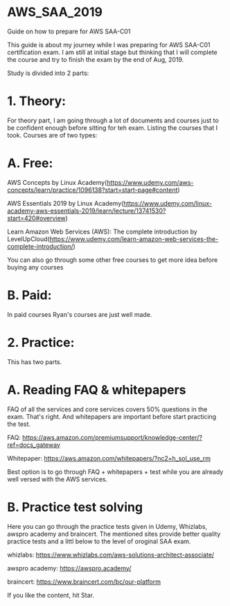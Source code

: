 # AWS_SAA_2019
Guide on how to prepare for AWS SAA-C01


This guide is about my journey while I was preparing for AWS SAA-C01 certification exam. I am still at initial stage but thinking that I will complete the course and try to finish the exam by the end of Aug, 2019. 

Study is divided into 2 parts:

# 1. Theory:
For theory part, I am going through a lot of documents and courses just to be confident enough before sitting for teh exam.
Listing the courses that I took. Courses are of two types:

# A. Free:
AWS Concepts by Linux Academy(https://www.udemy.com/aws-concepts/learn/practice/1096138?start=start-page#content)

AWS Essentials 2019 by Linux Academy(https://www.udemy.com/linux-academy-aws-essentials-2019/learn/lecture/13741530?start=420#overview)

Learn Amazon Web Services (AWS): The complete introduction   by LevelUpCloud(https://www.udemy.com/learn-amazon-web-services-the-complete-introduction/)

You can also go through some other free courses to get more idea before buying any courses

# B. Paid: 
In paid courses Ryan's courses are just well made. 



# 2. Practice:
This has two parts. 
# A. Reading FAQ & whitepapers
FAQ of all the services and core services covers 50% questions in the exam. That's right. And whitepapers are important before start practicing the test. 

FAQ: https://aws.amazon.com/premiumsupport/knowledge-center/?ref=docs_gateway

Whitepaper: https://aws.amazon.com/whitepapers/?nc2=h_sol_use_rm

Best option is to go through FAQ + whitepapers + test while you are already well versed with the AWS services. 

# B. Practice test solving
  Here you can go through the practice tests given in Udemy, Whizlabs, awspro academy and braincert. The mentioned sites provide better quality practice tests and a littl below to the level of oroginal SAA exam. 
  
  whizlabs: https://www.whizlabs.com/aws-solutions-architect-associate/
  
  awspro academy: https://awspro.academy/
  
  braincert: https://www.braincert.com/bc/our-platform
  
  
  
If you like the content, hit Star.   

